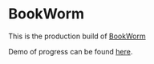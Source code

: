   # BookWorm

This is the production build of [BookWorm](https://github.com/NobleOsinachi/BookWorm/)

Demo of progress can be found [here](https://elbon-bookworm.netlify.app/).
